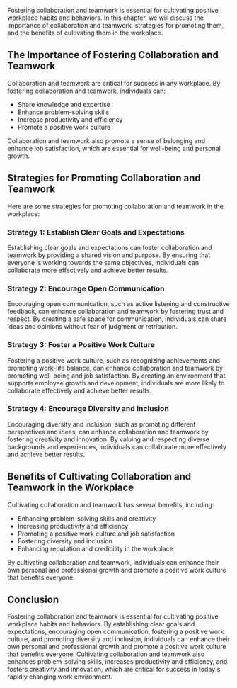 
Fostering collaboration and teamwork is essential for cultivating positive workplace habits and behaviors. In this chapter, we will discuss the importance of collaboration and teamwork, strategies for promoting them, and the benefits of cultivating them in the workplace.

The Importance of Fostering Collaboration and Teamwork
------------------------------------------------------

Collaboration and teamwork are critical for success in any workplace. By fostering collaboration and teamwork, individuals can:

* Share knowledge and expertise
* Enhance problem-solving skills
* Increase productivity and efficiency
* Promote a positive work culture

Collaboration and teamwork also promote a sense of belonging and enhance job satisfaction, which are essential for well-being and personal growth.

Strategies for Promoting Collaboration and Teamwork
---------------------------------------------------

Here are some strategies for promoting collaboration and teamwork in the workplace:

### Strategy 1: Establish Clear Goals and Expectations

Establishing clear goals and expectations can foster collaboration and teamwork by providing a shared vision and purpose. By ensuring that everyone is working towards the same objectives, individuals can collaborate more effectively and achieve better results.

### Strategy 2: Encourage Open Communication

Encouraging open communication, such as active listening and constructive feedback, can enhance collaboration and teamwork by fostering trust and respect. By creating a safe space for communication, individuals can share ideas and opinions without fear of judgment or retribution.

### Strategy 3: Foster a Positive Work Culture

Fostering a positive work culture, such as recognizing achievements and promoting work-life balance, can enhance collaboration and teamwork by promoting well-being and job satisfaction. By creating an environment that supports employee growth and development, individuals are more likely to collaborate effectively and achieve better results.

### Strategy 4: Encourage Diversity and Inclusion

Encouraging diversity and inclusion, such as promoting different perspectives and ideas, can enhance collaboration and teamwork by fostering creativity and innovation. By valuing and respecting diverse backgrounds and experiences, individuals can collaborate more effectively and achieve better results.

Benefits of Cultivating Collaboration and Teamwork in the Workplace
-------------------------------------------------------------------

Cultivating collaboration and teamwork has several benefits, including:

* Enhancing problem-solving skills and creativity
* Increasing productivity and efficiency
* Promoting a positive work culture and job satisfaction
* Fostering diversity and inclusion
* Enhancing reputation and credibility in the workplace

By cultivating collaboration and teamwork, individuals can enhance their own personal and professional growth and promote a positive work culture that benefits everyone.

Conclusion
----------

Fostering collaboration and teamwork is essential for cultivating positive workplace habits and behaviors. By establishing clear goals and expectations, encouraging open communication, fostering a positive work culture, and promoting diversity and inclusion, individuals can enhance their own personal and professional growth and promote a positive work culture that benefits everyone. Cultivating collaboration and teamwork also enhances problem-solving skills, increases productivity and efficiency, and fosters creativity and innovation, which are critical for success in today's rapidly changing work environment.
